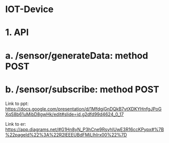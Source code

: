 # IOT-Device

# 1. API

# a. /sensor/generateData: method POST

# b. /sensor/subscribe: method POST

Link to ppt: https://docs.google.com/presentation/d/1MfdgjGnDQkB7vtXDKYHnfgJPoGXqS8b61uMibD8gwHk/edit#slide=id.g2dfd99d4624_0_17

Link to er: https://app.diagrams.net/#G1Hn8yN_P3hCne9RsyhlUwE3R16ccKPypx#%7B%22pageId%22%3A%22R2lEEEUBdFMjLlhIrx00%22%7D
